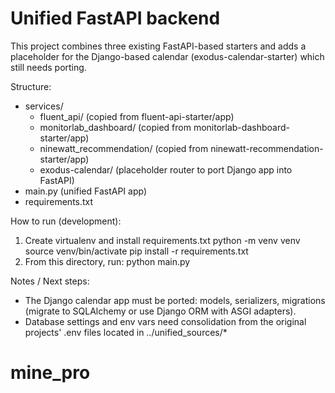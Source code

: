 Unified FastAPI backend
======================

This project combines three existing FastAPI-based starters and adds a placeholder for the Django-based calendar (exodus-calendar-starter) which still needs porting.

Structure:
- services/
  - fluent_api/       (copied from fluent-api-starter/app)
  - monitorlab_dashboard/ (copied from monitorlab-dashboard-starter/app)
  - ninewatt_recommendation/ (copied from ninewatt-recommendation-starter/app)
  - exodus-calendar/  (placeholder router to port Django app into FastAPI)
- main.py             (unified FastAPI app)
- requirements.txt

How to run (development):
1. Create virtualenv and install requirements.txt
   python -m venv venv
   source venv/bin/activate
   pip install -r requirements.txt
2. From this directory, run:
   python main.py

Notes / Next steps:
- The Django calendar app must be ported: models, serializers, migrations (migrate to SQLAlchemy or use Django ORM with ASGI adapters).
- Database settings and env vars need consolidation from the original projects' .env files located in ../unified_sources/*
# mine_pro
